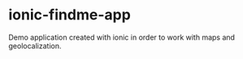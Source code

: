 # ionic-findme-app
Demo application created with ionic in order to work with maps and geolocalization.
